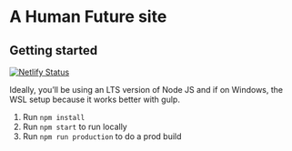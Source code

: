 # A Human Future site

## Getting started
[![Netlify Status](https://api.netlify.com/api/v1/badges/51156c5a-e1cf-4e14-ba04-bb21fbffbb81/deploy-status)](https://app.netlify.com/sites/frosty-borg-c0b5c2/deploys)

Ideally, you’ll be using an LTS version of Node JS and if on Windows, the WSL setup because it works better with gulp.

1. Run `npm install`
2. Run `npm start` to run locally
3. Run `npm run production` to do a prod build
